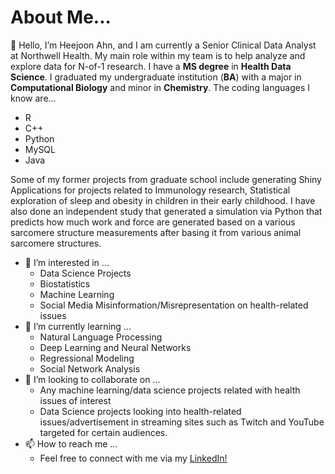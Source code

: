 # __About Me...__
👋 Hello, I’m Heejoon Ahn, and I am currently a Senior Clinical Data Analyst at Northwell Health. My main role within my team is to help analyze and explore data for N-of-1 research. 
I have a **MS degree** in **Health Data Science**. I graduated my undergraduate institution (**BA**) with a major in **Computational Biology** and minor in **Chemistry**. 
The coding languages I know are...

- R 
- C++
- Python
- MySQL
- Java

Some of my former projects from graduate school include generating Shiny Applications for projects related to Immunology research, Statistical exploration of sleep and obesity in children in their early childhood. 
I have also done an independent study that generated a simulation via Python that predicts how much work and force are generated based on a various sarcomere structure measurements after basing it from various animal sarcomere structures. 

- 👀 I’m interested in ...
  - Data Science Projects
  - Biostatistics
  - Machine Learning 
  - Social Media Misinformation/Misrepresentation on health-related issues 
- 🌱 I’m currently learning ...
  - Natural Language Processing
  - Deep Learning and Neural Networks
  - Regressional Modeling
  - Social Network Analysis
- 💞️ I’m looking to collaborate on ...
  - Any machine learning/data science projects related with health issues of interest
  - Data Science projects looking into health-related issues/advertisement in streaming sites such as Twitch and YouTube targeted for certain audiences. 
- 📫 How to reach me ...
  - Feel free to connect with me via my [LinkedIn!](https://www.linkedin.com/in/heejoon-ahn-125b8a122/)

<!---
heejoon123/heejoon123 is a ✨ special ✨ repository because its `README.md` (this file) appears on your GitHub profile.
You can click the Preview link to take a look at your changes.
--->
